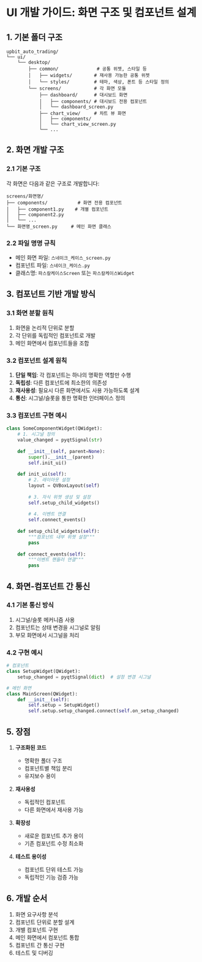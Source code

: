 # UI 개발 가이드: 화면 구조 및 컴포넌트 설계

## 1. 기본 폴더 구조
```
upbit_auto_trading/
└── ui/
    └── desktop/
        ├── common/              # 공통 위젯, 스타일 등
        │   ├── widgets/        # 재사용 가능한 공통 위젯
        │   └── styles/         # 테마, 색상, 폰트 등 스타일 정의
        └── screens/            # 각 화면 모듈
            ├── dashboard/      # 대시보드 화면
            │   ├── components/ # 대시보드 전용 컴포넌트
            │   └── dashboard_screen.py
            ├── chart_view/     # 차트 뷰 화면
            │   ├── components/
            │   └── chart_view_screen.py
            └── ...
```

## 2. 화면 개발 구조

### 2.1 기본 구조
각 화면은 다음과 같은 구조로 개발합니다:

```
screens/화면명/
├── components/           # 화면 전용 컴포넌트
│   ├── component1.py    # 개별 컴포넌트
│   ├── component2.py
│   └── ...
└── 화면명_screen.py     # 메인 화면 클래스
```

### 2.2 파일 명명 규칙
- 메인 화면 파일: `스네이크_케이스_screen.py`
- 컴포넌트 파일: `스네이크_케이스.py`
- 클래스명: `파스칼케이스Screen` 또는 `파스칼케이스Widget`

## 3. 컴포넌트 기반 개발 방식

### 3.1 화면 분할 원칙
1. 화면을 논리적 단위로 분할
2. 각 단위를 독립적인 컴포넌트로 개발
3. 메인 화면에서 컴포넌트들을 조합

### 3.2 컴포넌트 설계 원칙
1. **단일 책임**: 각 컴포넌트는 하나의 명확한 역할만 수행
2. **독립성**: 다른 컴포넌트에 최소한의 의존성
3. **재사용성**: 필요시 다른 화면에서도 사용 가능하도록 설계
4. **통신**: 시그널/슬롯을 통한 명확한 인터페이스 정의

### 3.3 컴포넌트 구현 예시
```python
class SomeComponentWidget(QWidget):
    # 1. 시그널 정의
    value_changed = pyqtSignal(str)
    
    def __init__(self, parent=None):
        super().__init__(parent)
        self.init_ui()
    
    def init_ui(self):
        # 2. 레이아웃 설정
        layout = QVBoxLayout(self)
        
        # 3. 자식 위젯 생성 및 설정
        self.setup_child_widgets()
        
        # 4. 이벤트 연결
        self.connect_events()
    
    def setup_child_widgets(self):
        """컴포넌트 내부 위젯 설정"""
        pass
    
    def connect_events(self):
        """이벤트 핸들러 연결"""
        pass
```

## 4. 화면-컴포넌트 간 통신

### 4.1 기본 통신 방식
1. 시그널/슬롯 메커니즘 사용
2. 컴포넌트는 상태 변경을 시그널로 알림
3. 부모 화면에서 시그널을 처리

### 4.2 구현 예시
```python
# 컴포넌트
class SetupWidget(QWidget):
    setup_changed = pyqtSignal(dict)  # 설정 변경 시그널

# 메인 화면
class MainScreen(QWidget):
    def __init__(self):
        self.setup = SetupWidget()
        self.setup.setup_changed.connect(self.on_setup_changed)
```

## 5. 장점

1. **구조화된 코드**
   - 명확한 폴더 구조
   - 컴포넌트별 책임 분리
   - 유지보수 용이

2. **재사용성**
   - 독립적인 컴포넌트
   - 다른 화면에서 재사용 가능

3. **확장성**
   - 새로운 컴포넌트 추가 용이
   - 기존 컴포넌트 수정 최소화

4. **테스트 용이성**
   - 컴포넌트 단위 테스트 가능
   - 독립적인 기능 검증 가능

## 6. 개발 순서

1. 화면 요구사항 분석
2. 컴포넌트 단위로 분할 설계
3. 개별 컴포넌트 구현
4. 메인 화면에서 컴포넌트 통합
5. 컴포넌트 간 통신 구현
6. 테스트 및 디버깅
